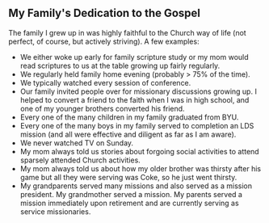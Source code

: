 ## My Family's Dedication to the Gospel

The family I grew up in was highly faithful to the Church way of life (not perfect, of course, but actively striving).  A few examples:

* We either woke up early for family scripture study or my mom would read scriptures to us at the table growing up fairly regularly.
* We regularly held family home evening (probably > 75% of the time).
* We typically watched every session of conference.
* Our family invited people over for missionary discussions growing up.  I helped to convert a friend to the faith when I was in high school, and one of my younger brothers converted his friend.
* Every one of the many children in my family graduated from BYU.
* Every one of the many boys in my family served to completion an LDS mission (and all were effective and diligent as far as I am aware).
* We never watched TV on Sunday.
* My mom always told us stories about forgoing social activities to attend sparsely attended Church activities.
* My mom always told us about how my older brother was thirsty after his game but all they were serving was Coke, so he just went thirsty.
* My grandparents served many missions and also served as a mission president.  My grandmother served a mission.  My parents served a mission immediately upon retirement and are currently serving as service missionaries.
